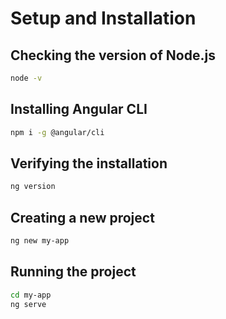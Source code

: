 # Setup and Installation

## Checking the version of Node.js

```bash
node -v
```

## Installing Angular CLI

```bash
npm i -g @angular/cli
```

## Verifying the installation

```bash
ng version
```

## Creating a new project

```bash
ng new my-app
```

## Running the project

```bash
cd my-app
ng serve
```